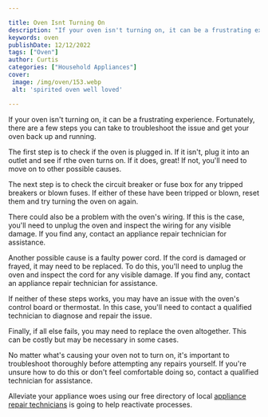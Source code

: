 ```yaml
---

title: Oven Isnt Turning On
description: "If your oven isn't turning on, it can be a frustrating experience. Fortunately, there are a few steps you can take to troubleshoot...scroll on and keep learning"
keywords: oven
publishDate: 12/12/2022
tags: ["Oven"]
author: Curtis
categories: ["Household Appliances"]
cover: 
 image: /img/oven/153.webp
 alt: 'spirited oven well loved'

---
```


If your oven isn't turning on, it can be a frustrating experience. Fortunately, there are a few steps you can take to troubleshoot the issue and get your oven back up and running. 

The first step is to check if the oven is plugged in. If it isn't, plug it into an outlet and see if rthe oven turns on. If it does, great! If not, you'll need to move on to other possible causes. 

The next step is to check the circuit breaker or fuse box for any tripped breakers or blown fuses. If either of these have been tripped or blown, reset them and try turning the oven on again. 

There could also be a problem with the oven's wiring. If this is the case, you'll need to unplug the oven and inspect the wiring for any visible damage. If you find any, contact an appliance repair technician for assistance. 

Another possible cause is a faulty power cord. If the cord is damaged or frayed, it may need to be replaced. To do this, you'll need to unplug the oven and inspect the cord for any visible damage. If you find any, contact an appliance repair technician for assistance. 

If neither of these steps works, you may have an issue with the oven's control board or thermostat. In this case, you'll need to contact a qualified technician to diagnose and repair the issue. 

Finally, if all else fails, you may need to replace the oven altogether. This can be costly but may be necessary in some cases. 

No matter what's causing your oven not to turn on, it's important to troubleshoot thoroughly before attempting any repairs yourself. If you're unsure how to do this or don't feel comfortable doing so, contact a qualified technician for assistance.

Alleviate your appliance woes using our free directory of local <a href="/pages/appliance-repair-technicians/">appliance repair technicians</a> is going to help reactivate processes.